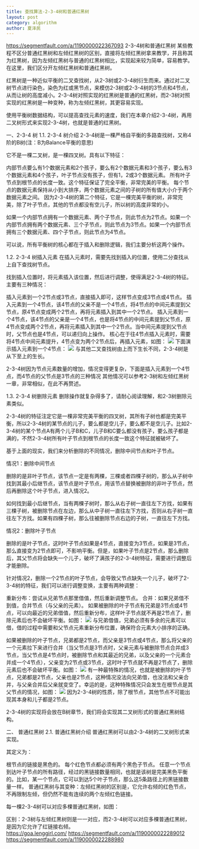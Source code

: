 ```yaml
---
title: 查找算法-2-3-4树和普通红黑树
layout: post
category: algorithm
author: 夏泽民
---
```

https://segmentfault.com/a/1190000022367093
2-3-4树和普通红黑树
某些教程不区分普通红黑树和左倾红黑树的区别，直接将左倾红黑树拿来教学，并且称其为红黑树，因为左倾红黑树与普通的红黑树相比，实现起来较为简单，容易教学。在这里，我们区分开左倾红黑树和普通红黑树。

红黑树是一种近似平衡的二叉查找树，从2-3树或2-3-4树衍生而来。通过对二叉树节点进行染色，染色为红或黑节点，来模仿2-3树或2-3-4树的3节点和4节点，从而让树的高度减小。2-3-4树对照实现的红黑树是普通的红黑树，而2-3树对照实现的红黑树是一种变种，称为左倾红黑树，其更容易实现。

使用平衡树数据结构，可以提高查找元素的速度，我们在本章介绍2-3-4树，再用二叉树形式来实现2-3-4树，也就是普通的红黑树。

一、2-3-4 树
1.1. 2-3-4 树介绍
2-3-4树是一棵严格自平衡的多路查找树，又称4阶的B树(注：B为Balance平衡的意思)

它不是一棵二叉树，是一棵四叉树。具有以下特征：

内部节点要么有1个数据元素和2个孩子，要么有2个数据元素和3个孩子，要么有3个数据元素和4个孩子，叶子节点没有孩子，但有1，2或3个数据元素。
所有叶子节点到根节点的长度一致。这个特征保证了完全平衡，非常完美的平衡。
每个节点的数据元素保持从小到大排序，两个数据元素之间的子树的所有值大小介于两个数据元素之间。
因为2-3-4树的第二个特征，它是一棵完美平衡的树，非常完美，除了叶子节点，其他的节点都没有空儿子，所以树的高度非常的小。
<!-- more -->
如果一个内部节点拥有一个数据元素、两个子节点，则此节点为2节点。如果一个内部节点拥有两个数据元素、三个子节点，则此节点为3节点。如果一个内部节点拥有三个数据元素、四个子节点，则此节点为4节点。

可以说，所有平衡树的核心都在于插入和删除逻辑，我们主要分析这两个操作。

1.2. 2-3-4 树插入元素
在插入元素时，需要先找到插入的位置，使用二分查找从上自下查找树节点。

找到插入位置时，将元素插入该位置，然后进行调整，使得满足2-3-4树的特征。主要有三种情况：

插入元素到一个2节点或3节点，直接插入即可，这样节点变成3节点或4节点。
插入元素到一个4节点，该4节点的父亲不是一个4节点，将4节点的中间元素提到父节点，原4节点变成两个2节点，再将元素插入到其中一个2节点。
插入元素到一个4节点，该4节点的父亲是一个4节点，也是将4节点的中间元素提到父节点，原4节点变成两个2节点，再将元素插入到其中一个2节点。当中间元素提到父节点时，父节点也是4节点，可以递归向上操作。
核心在于往4节点插入元素时，需要将4节点中间元素提升，4节点变为两个2节点后，再插入元素，如图：
<img src="{{site.url}}{{site.baseurl}}/img/sml_articlex.jpeg"/>
下面演示插入元素到一个4节点：
	<img src="{{site.url}}{{site.baseurl}}/img/234_articlex.jpeg"/>
	与其他二叉查找树由上而下生长不同，2-3-4树是从下至上的生长。

2-3-4树因为节点元素数量的增加，情况变得更复杂，下面是插入元素到一个4节点，而4节点的父节点是3节点的三种情况
其他情况可以参考2-3树和左倾红黑树一章，非常相似，在此不再赘述。

1.3. 2-3-4 树删除元素
删除操作就复杂得多了，请耐心阅读理解，和2-3树删除元素类似。

2-3-4树的特征注定它是一棵非常完美平衡的四叉树，其所有子树也都是完美平衡，所以2-3-4树的某节点的儿子，要么都是空儿子，要么都不是空儿子。比如2-3-4树的某个节点A有两个儿子B和C，儿子B和C要么都没有孩子，要么孩子都是满的，不然2-3-4树所有叶子节点到根节点的长度一致这个特征就被破坏了。

基于上面的现实，我们来分析删除的不同情况，删除中间节点和叶子节点。

情况1：删除中间节点

删除的是非叶子节点，该节点一定是有两棵，三棵或者四棵子树的，那么从子树中找到其最小后继节点，该节点是叶子节点，用该节点替换被删除的非叶子节点，然后再删除这个叶子节点，进入情况2。

如何找到最小后继节点，当有两棵子树时，那么从右子树一直往左下方找，如果有三棵子树，被删除节点在左边，那么从中子树一直往左下方找，否则从右子树一直往左下方找。如果有四棵子树，那么往被删除节点右边的子树，一直往左下方找。

情况2：删除叶子节点

删除的是叶子节点，这时叶子节点如果是4节点，直接变为3节点，如果是3节点，那么直接变为2节点即可，不影响平衡。但是，如果叶子节点是2节点，那么删除后，其父节点将会缺失一个儿子，破坏了满孩子的2-3-4树特征，需要进行调整后才能删除。

针对情况2，删除一个2节点的叶子节点，会导致父节点缺失一个儿子，破坏了2-3-4树的特征，我们可以进行调整变换，主要有两种调整：

重新分布：尝试从兄弟节点那里借值，然后重新调整节点。
合并：如果兄弟借不到值，合并节点（与父亲的元素）。
如果被删除的叶子节点有兄弟是3节点或4节点，可以向最近的兄弟借值，然后重新分布，这样叶子节点就不再是2节点了，删除元素后也不会破坏平衡。如图：
	<img src="{{site.url}}{{site.baseurl}}/img/delete_articlex.png"/>
	与兄弟借值，兄弟必须有多余的元素可以借，借的过程中需要和父节点元素重新分布位置，确保符合元素大小排序的正确。

如果被删除的叶子节点，兄弟都是2节点，而父亲是3节点或4节点，那么将父亲的一个元素拉下来进行合并（当父节点是3节点时，父亲元素与被删除节点合并成3节点，当父节点是4节点时，被删除节点和其最近的兄弟，以及父亲的一个元素合并成一个4节点），父亲变为2节点或3节点，这时叶子节点就不再是2节点了，删除元素后也不会破坏平衡。如图：
	<img src="{{site.url}}{{site.baseurl}}/img/delete1_articlex.png"/>
	有一种最特殊的情况，也就是被删除的叶子节点，兄弟都是2节点，父亲也是2节点，这种情况没法向兄弟借，也没法和父亲合并，与父亲合并后父亲就变空了。幸运的是，这种特殊情况只会发生在根节点是其父节点的情况，如图：
	<img src="{{site.url}}{{site.baseurl}}/img/delete11_articlex.jpeg"/>
	因为2-3-4树的性质，除了根节点，其他节点不可能出现其本身和儿子都是2节点。

2-3-4树的实现将会放在B树章节，我们将会实现其二叉树形式的普通红黑树结构。

二、 普通红黑树
2.1. 普通红黑树介绍
普通红黑树可以由2-3-4树的二叉树形式来实现。

其定义为：

根节点的链接是黑色的。
每个红色节点都必须有两个黑色子节点。
任意一个节点到达叶子节点的所有路径，经过的黑链接数量相同，也就是该树是完美黑色平衡的。比如，某一个节点，它可以到达5个叶子节点，那么这5条路径上的黑链接数量一样。
普通红黑树与其变种：左倾红黑树的区别是，它允许右倾的红色节点，不再限制左倾，但仍然不能有连续的两个左倾红色链接。

每一棵2-3-4树可以对应多棵普通红黑树，如图：



区别：2-3树与左倾红黑树则是一一对应，而2-3-4树可以对应多棵普通红黑树，是因为它允许了红链接右倾。	
https://goa.lenggirl.com/
https://segmentfault.com/a/1190000022289012
https://segmentfault.com/a/1190000022288980
